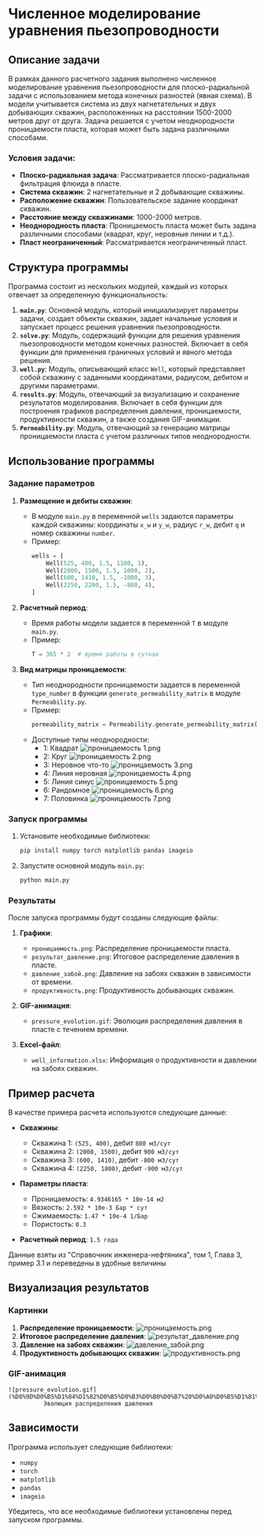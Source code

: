 # Численное моделирование уравнения пьезопроводности 

## Описание задачи

В рамках данного расчетного задания выполнено численное моделирование уравнения пьезопроводности для плоско-радиальной задачи с использованием метода конечных разностей (явная схема). В модели учитывается система из двух нагнетательных и двух добывающих скважин, расположенных на расстоянии 1500-2000 метров друг от друга. Задача решается с учетом неоднородности проницаемости пласта, которая может быть задана различными способами.

### Условия задачи:
- **Плоско-радиальная задача**: Рассматривается плоско-радиальная фильтрация флюида в пласте.
- **Система скважин**: 2 нагнетательные и 2 добывающие скважины.
- **Расположение скважин**: Пользовательское задание координат скважин.
- **Расстояние между скважинами**: 1000-2000 метров.
- **Неоднородность пласта**: Проницаемость пласта может быть задана различными способами (квадрат, круг, неровные линии и т.д.).
- **Пласт неограниченный**: Рассматривается неограниченный пласт.

## Структура программы

Программа состоит из нескольких модулей, каждый из которых отвечает за определенную функциональность:

1. **`main.py`**: Основной модуль, который инициализирует параметры задачи, создает объекты скважин, задает начальные условия и запускает процесс решения уравнения пьезопроводности.
2. **`solve.py`**: Модуль, содержащий функции для решения уравнения пьезопроводности методом конечных разностей. Включает в себя функции для применения граничных условий и явного метода решения.
3. **`well.py`**: Модуль, описывающий класс `Well`, который представляет собой скважину с заданными координатами, радиусом, дебитом и другими параметрами.
4. **`results.py`**: Модуль, отвечающий за визуализацию и сохранение результатов моделирования. Включает в себя функции для построения графиков распределения давления, проницаемости, продуктивности скважин, а также создания GIF-анимации.
5. **`Permeability.py`**: Модуль, отвечающий за генерацию матрицы проницаемости пласта с учетом различных типов неоднородности.

## Использование программы

### Задание параметров

1. **Размещение и дебиты скважин**:
   - В модуле `main.py` в переменной `wells` задаются параметры каждой скважины: координаты `x_w` и `y_w`, радиус `r_w`, дебит `q` и номер скважины `number`.
   - Пример:
     ```python
     wells = [
         Well(525, 400, 1.5, 1100, 1),
         Well(2000, 1500, 1.5, 1000, 2),
         Well(600, 1410, 1.5, -1000, 3),
         Well(2250, 2200, 1.5, -800, 4),
     ]
     ```

2. **Расчетный период**:
   - Время работы модели задается в переменной `T` в модуле `main.py`.
   - Пример:
     ```python
     T = 365 * 2  # время работы в сутках
     ```

3. **Вид матрицы проницаемости**:
   - Тип неоднородности проницаемости задается в переменной `type_number` в функции `generate_permeability_matrix` в модуле `Permeability.py`.
   - Пример:
     ```python
     permeability_matrix = Permeability.generate_permeability_matrix(X, Y, permeability, 3)
     ```
   - Доступные типы неоднородности:
     - 1: Квадрат
     ![проницаемость 1.png](%D0%9D%D0%B5%D1%84%D1%82%D0%B5%D0%B3%D0%B0%D0%B7%20%D0%A0%D0%B5%D1%81%D1%87%D0%B5%D1%82%D0%BA%D0%B0%2Fresults%20files%2F%D0%B4%D0%BB%D1%8F%20%D0%BE%D1%82%D1%87%D0%B5%D1%82%D0%B0%2F%D0%BF%D1%80%D0%BE%D0%BD%D0%B8%D1%86%D0%B0%D0%B5%D0%BC%D0%BE%D1%81%D1%82%D1%8C%201.png)
     - 2: Круг
     ![проницаемость 2.png](%D0%9D%D0%B5%D1%84%D1%82%D0%B5%D0%B3%D0%B0%D0%B7%20%D0%A0%D0%B5%D1%81%D1%87%D0%B5%D1%82%D0%BA%D0%B0%2Fresults%20files%2F%D0%B4%D0%BB%D1%8F%20%D0%BE%D1%82%D1%87%D0%B5%D1%82%D0%B0%2F%D0%BF%D1%80%D0%BE%D0%BD%D0%B8%D1%86%D0%B0%D0%B5%D0%BC%D0%BE%D1%81%D1%82%D1%8C%202.png)
     - 3: Неровное что-то
     ![проницаемость 3.png](%D0%9D%D0%B5%D1%84%D1%82%D0%B5%D0%B3%D0%B0%D0%B7%20%D0%A0%D0%B5%D1%81%D1%87%D0%B5%D1%82%D0%BA%D0%B0%2Fresults%20files%2F%D0%B4%D0%BB%D1%8F%20%D0%BE%D1%82%D1%87%D0%B5%D1%82%D0%B0%2F%D0%BF%D1%80%D0%BE%D0%BD%D0%B8%D1%86%D0%B0%D0%B5%D0%BC%D0%BE%D1%81%D1%82%D1%8C%203.png)
     - 4: Линия неровная
     ![проницаемость 4.png](%D0%9D%D0%B5%D1%84%D1%82%D0%B5%D0%B3%D0%B0%D0%B7%20%D0%A0%D0%B5%D1%81%D1%87%D0%B5%D1%82%D0%BA%D0%B0%2Fresults%20files%2F%D0%B4%D0%BB%D1%8F%20%D0%BE%D1%82%D1%87%D0%B5%D1%82%D0%B0%2F%D0%BF%D1%80%D0%BE%D0%BD%D0%B8%D1%86%D0%B0%D0%B5%D0%BC%D0%BE%D1%81%D1%82%D1%8C%204.png)
     - 5: Линия синус
     ![проницаемость 5.png](%D0%9D%D0%B5%D1%84%D1%82%D0%B5%D0%B3%D0%B0%D0%B7%20%D0%A0%D0%B5%D1%81%D1%87%D0%B5%D1%82%D0%BA%D0%B0%2Fresults%20files%2F%D0%B4%D0%BB%D1%8F%20%D0%BE%D1%82%D1%87%D0%B5%D1%82%D0%B0%2F%D0%BF%D1%80%D0%BE%D0%BD%D0%B8%D1%86%D0%B0%D0%B5%D0%BC%D0%BE%D1%81%D1%82%D1%8C%205.png)
     - 6: Рандомное
     ![проницаемость 6.png](%D0%9D%D0%B5%D1%84%D1%82%D0%B5%D0%B3%D0%B0%D0%B7%20%D0%A0%D0%B5%D1%81%D1%87%D0%B5%D1%82%D0%BA%D0%B0%2Fresults%20files%2F%D0%B4%D0%BB%D1%8F%20%D0%BE%D1%82%D1%87%D0%B5%D1%82%D0%B0%2F%D0%BF%D1%80%D0%BE%D0%BD%D0%B8%D1%86%D0%B0%D0%B5%D0%BC%D0%BE%D1%81%D1%82%D1%8C%206.png)
     - 7: Половинка
     ![проницаемость 7.png](%D0%9D%D0%B5%D1%84%D1%82%D0%B5%D0%B3%D0%B0%D0%B7%20%D0%A0%D0%B5%D1%81%D1%87%D0%B5%D1%82%D0%BA%D0%B0%2Fresults%20files%2F%D0%B4%D0%BB%D1%8F%20%D0%BE%D1%82%D1%87%D0%B5%D1%82%D0%B0%2F%D0%BF%D1%80%D0%BE%D0%BD%D0%B8%D1%86%D0%B0%D0%B5%D0%BC%D0%BE%D1%81%D1%82%D1%8C%207.png)
### Запуск программы

1. Установите необходимые библиотеки:
   ```bash
   pip install numpy torch matplotlib pandas imageio
   ```

2. Запустите основной модуль `main.py`:
   ```bash
   python main.py
   ```

### Результаты

После запуска программы будут созданы следующие файлы:

1. **Графики**:
   - `проницаемость.png`: Распределение проницаемости пласта.
   - `результат_давление.png`: Итоговое распределение давления в пласте.
   - `давление_забой.png`: Давление на забоях скважин в зависимости от времени.
   - `продуктивность.png`: Продуктивность добывающих скважин.

2. **GIF-анимация**:
   - `pressure_evolution.gif`: Эволюция распределения давления в пласте с течением времени.

3. **Excel-файл**:
   - `well_information.xlsx`: Информация о продуктивности и давлении на забоях скважин.

## Пример расчета

В качестве примера расчета используются следующие данные:

- **Скважины**:
  - Скважина 1: `(525, 400)`, дебит `800 м3/сут`
  - Скважина 2: `(2000, 1500)`, дебит `900 м3/сут`
  - Скважина 3: `(600, 1410)`, дебит `-800 м3/сут`
  - Скважина 4: `(2250, 1800)`, дебит `-900 м3/сут`

- **Параметры пласта**:
  - Проницаемость: `4.9346165 * 10e-14 м2`
  - Вязкость: `2.592 * 10e-3 Бар * сут`
  - Сжимаемость: `1.47 * 10e-4 1/Бар`
  - Пористость: `0.3`

- **Расчетный период**: `1.5 года`

Данные взяты из "Справочник инженера-нефтяника", том 1, Глава 3, пример 3.1 и переведены в удобные величины

## Визуализация результатов

### Картинки

1. **Распределение проницаемости**:
    ![проницаемость.png](%D0%9D%D0%B5%D1%84%D1%82%D0%B5%D0%B3%D0%B0%D0%B7%20%D0%A0%D0%B5%D1%81%D1%87%D0%B5%D1%82%D0%BA%D0%B0%2Fresults%20files%2F%D0%B4%D0%BB%D1%8F%20%D0%BE%D1%82%D1%87%D0%B5%D1%82%D0%B0%2F%D0%BF%D1%80%D0%BE%D0%BD%D0%B8%D1%86%D0%B0%D0%B5%D0%BC%D0%BE%D1%81%D1%82%D1%8C.png)
2. **Итоговое распределение давления**:
   ![результат_давление.png](%D0%9D%D0%B5%D1%84%D1%82%D0%B5%D0%B3%D0%B0%D0%B7%20%D0%A0%D0%B5%D1%81%D1%87%D0%B5%D1%82%D0%BA%D0%B0%2Fresults%20files%2F%D1%80%D0%B5%D0%B7%D1%83%D0%BB%D1%8C%D1%82%D0%B0%D1%82_%D0%B4%D0%B0%D0%B2%D0%BB%D0%B5%D0%BD%D0%B8%D0%B5.png)
3. **Давление на забоях скважин**:
   ![давление_забой.png](%D0%9D%D0%B5%D1%84%D1%82%D0%B5%D0%B3%D0%B0%D0%B7%20%D0%A0%D0%B5%D1%81%D1%87%D0%B5%D1%82%D0%BA%D0%B0%2Fresults%20files%2F%D0%B4%D0%B0%D0%B2%D0%BB%D0%B5%D0%BD%D0%B8%D0%B5_%D0%B7%D0%B0%D0%B1%D0%BE%D0%B9.png)
4. **Продуктивность добывающих скважин**:
   ![продуктивность.png](%D0%9D%D0%B5%D1%84%D1%82%D0%B5%D0%B3%D0%B0%D0%B7%20%D0%A0%D0%B5%D1%81%D1%87%D0%B5%D1%82%D0%BA%D0%B0%2Fresults%20files%2F%D0%BF%D1%80%D0%BE%D0%B4%D1%83%D0%BA%D1%82%D0%B8%D0%B2%D0%BD%D0%BE%D1%81%D1%82%D1%8C.png)
### GIF-анимация
    ![pressure_evolution.gif](%D0%9D%D0%B5%D1%84%D1%82%D0%B5%D0%B3%D0%B0%D0%B7%20%D0%A0%D0%B5%D1%81%D1%87%D0%B5%D1%82%D0%BA%D0%B0%2Fresults%20files%2Fpressure_evolution.gif)
              Эволюция распределения давления



## Зависимости

Программа использует следующие библиотеки:

- `numpy`
- `torch`
- `matplotlib`
- `pandas`
- `imageio`

Убедитесь, что все необходимые библиотеки установлены перед запуском программы.

